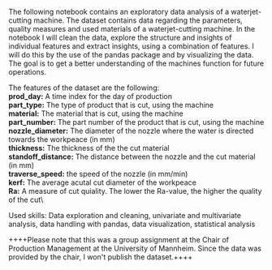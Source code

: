 The following notebook contains an exploratory data analysis of a waterjet-cutting machine. 
The dataset contains data regarding the parameters, quality measures and used materials of a waterjet-cutting machine. 
In the notebook I will clean the data, explore the structure and insights of individual features and extract insights, using a combination of features. 
I will do this by the use of the pandas package and by visualizing the data. The goal is to get a better understanding of the machines function for future operations.

The features of the dataset are the following:\
**prod_day:** A time index for the day of production\
**part_type:** The type of product that is cut, using the machine\
**material:** The material that is cut, using the machine\
**part_number:** The part number of the product that is cut, using the machine\
**nozzle_diameter:** The diameter of the nozzle where the water is directed towards the workpeace (in mm)\
**thickness:** The thickness of the the cut material\
**standoff_distance:** The distance between the nozzle and the cut material (in mm)\
**traverse_speed:** the speed of the nozzle (in mm/min)\
**kerf:** The average acutal cut diameter of the workpeace\
**Ra:** A measure of cut quiality. The lower the Ra-value, the higher the quality of the cut\

Used skills: Data exploration and cleaning, univariate and multivariate analysis, data handling with pandas, data visualization, statistical analysis

++++Please note that this was a group assignment at the Chair of Production Management at the University of Mannheim. Since the data was provided by the chair, I won't publish the dataset.++++
